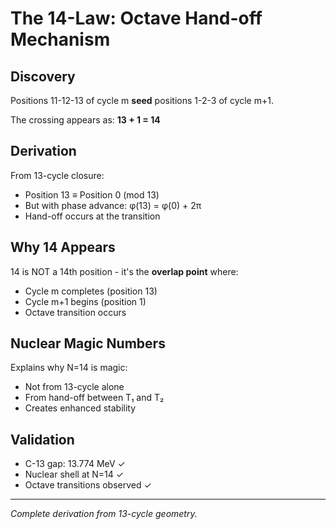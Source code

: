 # The 14-Law: Octave Hand-off Mechanism

## Discovery

Positions 11-12-13 of cycle m **seed** positions 1-2-3 of cycle m+1.

The crossing appears as: **13 + 1 = 14**

## Derivation

From 13-cycle closure:
- Position 13 ≡ Position 0 (mod 13)
- But with phase advance: φ(13) = φ(0) + 2π
- Hand-off occurs at the transition

## Why 14 Appears

14 is NOT a 14th position - it's the **overlap point** where:
- Cycle m completes (position 13)
- Cycle m+1 begins (position 1)
- Octave transition occurs

## Nuclear Magic Numbers

Explains why N=14 is magic:
- Not from 13-cycle alone
- From hand-off between T₁ and T₂
- Creates enhanced stability

## Validation

- C-13 gap: 13.774 MeV ✓
- Nuclear shell at N=14 ✓
- Octave transitions observed ✓

---
*Complete derivation from 13-cycle geometry.*
